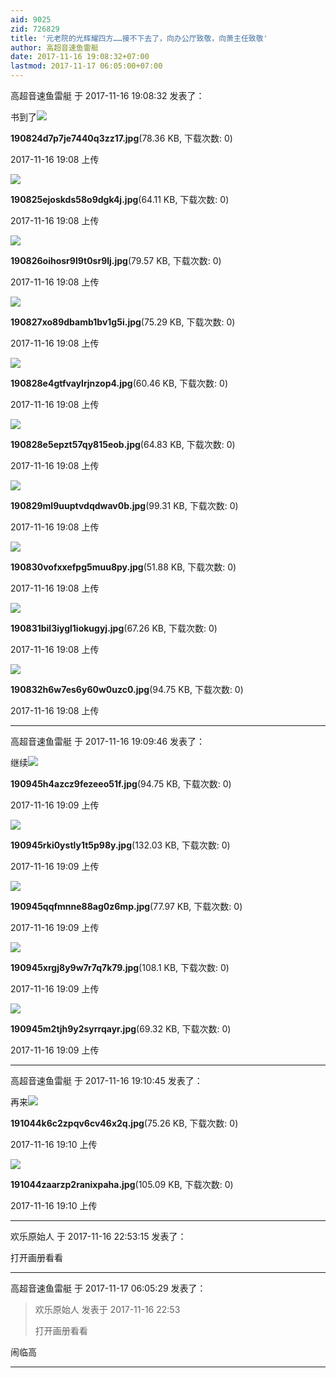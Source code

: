 ```yaml
---
aid: 9025
zid: 726829
title: '元老院的光辉耀四方……接不下去了，向办公厅致敬，向萧主任致敬'
author: 高超音速鱼雷艇
date: 2017-11-16 19:08:32+07:00
lastmod: 2017-11-17 06:05:00+07:00
---
```


高超音速鱼雷艇 于 2017-11-16 19:08:32 发表了：

书到了![](https://cdn.jsdelivr.net/gh/lzjluzijie/beichao@main/img/190824d7p7je7440q3zz17.jpg)



**190824d7p7je7440q3zz17.jpg**(78.36 KB, 下载次数: 0)



2017-11-16 19:08 上传



![](https://cdn.jsdelivr.net/gh/lzjluzijie/beichao@main/img/190825ejoskds58o9dgk4j.jpg)



**190825ejoskds58o9dgk4j.jpg**(64.11 KB, 下载次数: 0)



2017-11-16 19:08 上传



![](https://cdn.jsdelivr.net/gh/lzjluzijie/beichao@main/img/190826oihosr9l9t0sr9lj.jpg)



**190826oihosr9l9t0sr9lj.jpg**(79.57 KB, 下载次数: 0)



2017-11-16 19:08 上传



![](https://cdn.jsdelivr.net/gh/lzjluzijie/beichao@main/img/190827xo89dbamb1bv1g5i.jpg)



**190827xo89dbamb1bv1g5i.jpg**(75.29 KB, 下载次数: 0)



2017-11-16 19:08 上传



![](https://cdn.jsdelivr.net/gh/lzjluzijie/beichao@main/img/190828e4gtfvaylrjnzop4.jpg)



**190828e4gtfvaylrjnzop4.jpg**(60.46 KB, 下载次数: 0)



2017-11-16 19:08 上传



![](https://cdn.jsdelivr.net/gh/lzjluzijie/beichao@main/img/190828e5epzt57qy815eob.jpg)



**190828e5epzt57qy815eob.jpg**(64.83 KB, 下载次数: 0)



2017-11-16 19:08 上传



![](https://cdn.jsdelivr.net/gh/lzjluzijie/beichao@main/img/190829ml9uuptvdqdwav0b.jpg)



**190829ml9uuptvdqdwav0b.jpg**(99.31 KB, 下载次数: 0)



2017-11-16 19:08 上传



![](https://cdn.jsdelivr.net/gh/lzjluzijie/beichao@main/img/190830vofxxefpg5muu8py.jpg)



**190830vofxxefpg5muu8py.jpg**(51.88 KB, 下载次数: 0)



2017-11-16 19:08 上传



![](https://cdn.jsdelivr.net/gh/lzjluzijie/beichao@main/img/190831bil3iygl1iokugyj.jpg)



**190831bil3iygl1iokugyj.jpg**(67.26 KB, 下载次数: 0)



2017-11-16 19:08 上传



![](https://cdn.jsdelivr.net/gh/lzjluzijie/beichao@main/img/190832h6w7es6y60w0uzc0.jpg)



**190832h6w7es6y60w0uzc0.jpg**(94.75 KB, 下载次数: 0)



2017-11-16 19:08 上传

---------

高超音速鱼雷艇 于 2017-11-16 19:09:46 发表了：

继续![](https://cdn.jsdelivr.net/gh/lzjluzijie/beichao@main/img/190945h4azcz9fezeeo51f.jpg)



**190945h4azcz9fezeeo51f.jpg**(94.75 KB, 下载次数: 0)



2017-11-16 19:09 上传



![](https://cdn.jsdelivr.net/gh/lzjluzijie/beichao@main/img/190945rki0ystly1t5p98y.jpg)



**190945rki0ystly1t5p98y.jpg**(132.03 KB, 下载次数: 0)



2017-11-16 19:09 上传



![](https://cdn.jsdelivr.net/gh/lzjluzijie/beichao@main/img/190945qqfmnne88ag0z6mp.jpg)



**190945qqfmnne88ag0z6mp.jpg**(77.97 KB, 下载次数: 0)



2017-11-16 19:09 上传



![](https://cdn.jsdelivr.net/gh/lzjluzijie/beichao@main/img/190945xrgj8y9w7r7q7k79.jpg)



**190945xrgj8y9w7r7q7k79.jpg**(108.1 KB, 下载次数: 0)



2017-11-16 19:09 上传



![](https://cdn.jsdelivr.net/gh/lzjluzijie/beichao@main/img/190945m2tjh9y2syrrqayr.jpg)



**190945m2tjh9y2syrrqayr.jpg**(69.32 KB, 下载次数: 0)



2017-11-16 19:09 上传

---------

高超音速鱼雷艇 于 2017-11-16 19:10:45 发表了：

再来![](https://cdn.jsdelivr.net/gh/lzjluzijie/beichao@main/img/191044k6c2zpqv6cv46x2q.jpg)



**191044k6c2zpqv6cv46x2q.jpg**(75.26 KB, 下载次数: 0)



2017-11-16 19:10 上传



![](https://cdn.jsdelivr.net/gh/lzjluzijie/beichao@main/img/191044zaarzp2ranixpaha.jpg)



**191044zaarzp2ranixpaha.jpg**(105.09 KB, 下载次数: 0)



2017-11-16 19:10 上传

---------

欢乐原始人 于 2017-11-16 22:53:15 发表了：

打开画册看看

---------

高超音速鱼雷艇 于 2017-11-17 06:05:29 发表了：

> 欢乐原始人 发表于 2017-11-16 22:53
> 
> 打开画册看看



闹临高

---------

